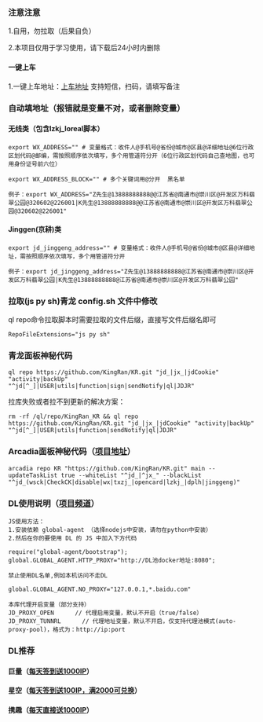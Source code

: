 ### 注意注意

1.自用，勿拉取（后果自负）

2.本项目仅用于学习使用，请下载后24小时内删除

#### 一键上车

1.一键上车地址：[上车地址](http://pro.kingran.cf/) 支持短信，扫码，请填写备注

### 自动填地址（报错就是变量不对，或者删除变量）

#### 无线类（包含lzkj_loreal脚本）
```
export WX_ADDRESS="" # 变量格式：收件人@手机号@省份@城市@区县@详细地址@6位行政区划代码@邮编，需按照顺序依次填写，多个用管道符分开（6位行政区划代码自己查地图，也可用身份证号前六位）

export WX_ADDRESS_BLOCK="" # 多个关键词用@分开  黑名单

例子：export WX_ADDRESS="Z先生@13888888888@@江苏省@南通市@崇川区@开发区万科翡翠公园@320602@226001|K先生@13888888888@@江苏省@南通市@崇川区@开发区万科翡翠公园@320602@226001"
```

#### Jinggen(京耕)类
```
export jd_jinggeng_address="" # 变量格式：收件人@手机号@省份@城市@区县@详细地址，需按照顺序依次填写，多个用管道符分开

例子：export jd_jinggeng_address="Z先生@13888888888@江苏省@南通市@崇川区@开发区万科翡翠公园|K先生@13888888888@江苏省@南通市@崇川区@开发区万科翡翠公园"
```


### 拉取(js py sh)青龙 config.sh 文件中修改

ql repo命令拉取脚本时需要拉取的文件后缀，直接写文件后缀名即可
```
RepoFileExtensions="js py sh"
```

### 青龙面板神秘代码
```
ql repo https://github.com/KingRan/KR.git "jd_|jx_|jdCookie" "activity|backUp" "^jd[^_]|USER|utils|function|sign|sendNotify|ql|JDJR"
```

拉库失败或者拉不到更新的解决方案：
```
rm -rf /ql/repo/KingRan_KR && ql repo https://github.com/KingRan/KR.git "jd_|jx_|jdCookie" "activity|backUp" "^jd[^_]|USER|utils|function|sendNotify|ql|JDJR"
```

### Arcadia面板神秘代码（[项目地址](https://arcadia.cool)）
```
arcadia repo KR "https://github.com/KingRan/KR.git" main --updateTaskList true --whiteList "^jd_|^jx_" --blackList "^jd_(wsck|CheckCK|disable|wx|txzj_|opencard|lzkj_|dplh|jinggeng)"
```

### DL使用说明（[项目频道](https://t.me/autoProxyPool)）
```
JS使用方法：
1.安装依赖 global-agent （选择nodejs中安装，请勿在python中安装）
2.然后在你的要使用 DL 的 JS 中加入下方代码

require("global-agent/bootstrap");
global.GLOBAL_AGENT.HTTP_PROXY="http://DL池docker地址:8080";

禁止使用DL名单,例如本机访问不走DL 

global.GLOBAL_AGENT.NO_PROXY="127.0.0.1,*.baidu.com"

本库代理开启变量（部分支持）
JD_PROXY_OPEN      // 代理启用变量，默认不开启（true/false）
JD_PROXY_TUNNRL      // 代理地址变量，默认不开启，仅支持代理池模式(auto-proxy-pool)，格式为：http://ip:port
```
### DL推荐
#### 巨量（[每天签到送1000IP](https://www.juliangip.com/user/reg?inviteCode=1007749)）
#### 星空（[每天签到送100IP，满2000可兑换](http://www.xkdaili.com/?ic=4a8w7s4z)）
#### 携趣（[每天直接送1000IP](https://www.xiequ.cn/index.html?8af9f3d1)）


